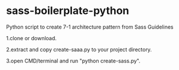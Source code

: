 # sass-boilerplate-python
Python script to create 7-1 architecture pattern from Sass Guidelines

1.clone or download.

2.extract and copy create-saaa.py to your project directory.

3.open CMD/terminal and run "python create-sass.py".

